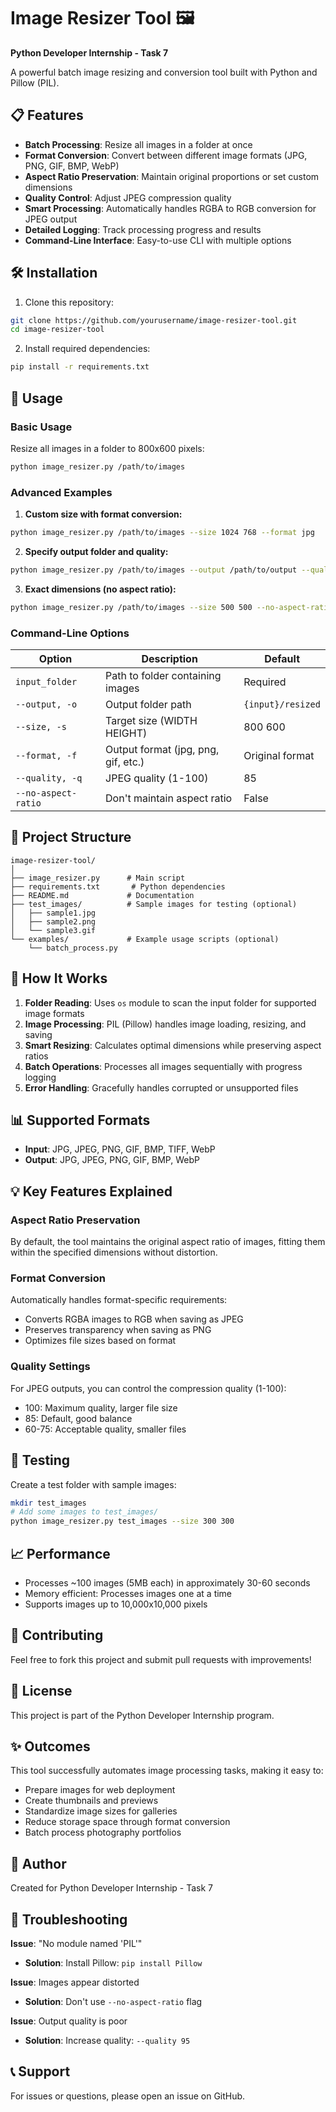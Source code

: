 # Image Resizer Tool 🖼️

**Python Developer Internship - Task 7**

A powerful batch image resizing and conversion tool built with Python and Pillow (PIL).

## 📋 Features

- **Batch Processing**: Resize all images in a folder at once
- **Format Conversion**: Convert between different image formats (JPG, PNG, GIF, BMP, WebP)
- **Aspect Ratio Preservation**: Maintain original proportions or set custom dimensions
- **Quality Control**: Adjust JPEG compression quality
- **Smart Processing**: Automatically handles RGBA to RGB conversion for JPEG output
- **Detailed Logging**: Track processing progress and results
- **Command-Line Interface**: Easy-to-use CLI with multiple options

## 🛠️ Installation

1. Clone this repository:
```bash
git clone https://github.com/yourusername/image-resizer-tool.git
cd image-resizer-tool
```

2. Install required dependencies:
```bash
pip install -r requirements.txt
```

## 🚀 Usage

### Basic Usage

Resize all images in a folder to 800x600 pixels:
```bash
python image_resizer.py /path/to/images
```

### Advanced Examples

1. **Custom size with format conversion:**
```bash
python image_resizer.py /path/to/images --size 1024 768 --format jpg
```

2. **Specify output folder and quality:**
```bash
python image_resizer.py /path/to/images --output /path/to/output --quality 90
```

3. **Exact dimensions (no aspect ratio):**
```bash
python image_resizer.py /path/to/images --size 500 500 --no-aspect-ratio
```

### Command-Line Options

| Option | Description | Default |
|--------|-------------|---------|
| `input_folder` | Path to folder containing images | Required |
| `--output, -o` | Output folder path | `{input}/resized` |
| `--size, -s` | Target size (WIDTH HEIGHT) | 800 600 |
| `--format, -f` | Output format (jpg, png, gif, etc.) | Original format |
| `--quality, -q` | JPEG quality (1-100) | 85 |
| `--no-aspect-ratio` | Don't maintain aspect ratio | False |

## 📁 Project Structure

```
image-resizer-tool/
│
├── image_resizer.py      # Main script
├── requirements.txt       # Python dependencies
├── README.md             # Documentation
├── test_images/          # Sample images for testing (optional)
│   ├── sample1.jpg
│   ├── sample2.png
│   └── sample3.gif
└── examples/             # Example usage scripts (optional)
    └── batch_process.py
```

## 🔧 How It Works

1. **Folder Reading**: Uses `os` module to scan the input folder for supported image formats
2. **Image Processing**: PIL (Pillow) handles image loading, resizing, and saving
3. **Smart Resizing**: Calculates optimal dimensions while preserving aspect ratios
4. **Batch Operations**: Processes all images sequentially with progress logging
5. **Error Handling**: Gracefully handles corrupted or unsupported files

## 📊 Supported Formats

- **Input**: JPG, JPEG, PNG, GIF, BMP, TIFF, WebP
- **Output**: JPG, JPEG, PNG, GIF, BMP, WebP

## 💡 Key Features Explained

### Aspect Ratio Preservation
By default, the tool maintains the original aspect ratio of images, fitting them within the specified dimensions without distortion.

### Format Conversion
Automatically handles format-specific requirements:
- Converts RGBA images to RGB when saving as JPEG
- Preserves transparency when saving as PNG
- Optimizes file sizes based on format

### Quality Settings
For JPEG outputs, you can control the compression quality (1-100):
- 100: Maximum quality, larger file size
- 85: Default, good balance
- 60-75: Acceptable quality, smaller files

## 🧪 Testing

Create a test folder with sample images:
```bash
mkdir test_images
# Add some images to test_images/
python image_resizer.py test_images --size 300 300
```

## 📈 Performance

- Processes ~100 images (5MB each) in approximately 30-60 seconds
- Memory efficient: Processes images one at a time
- Supports images up to 10,000x10,000 pixels

## 🤝 Contributing

Feel free to fork this project and submit pull requests with improvements!

## 📝 License

This project is part of the Python Developer Internship program.

## ✨ Outcomes

This tool successfully automates image processing tasks, making it easy to:
- Prepare images for web deployment
- Create thumbnails and previews
- Standardize image sizes for galleries
- Reduce storage space through format conversion
- Batch process photography portfolios

## 👤 Author

Created for Python Developer Internship - Task 7

## 🐛 Troubleshooting

**Issue**: "No module named 'PIL'"
- **Solution**: Install Pillow: `pip install Pillow`

**Issue**: Images appear distorted
- **Solution**: Don't use `--no-aspect-ratio` flag

**Issue**: Output quality is poor
- **Solution**: Increase quality: `--quality 95`

## 📞 Support

For issues or questions, please open an issue on GitHub.

